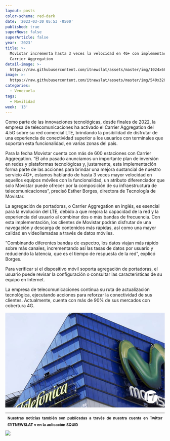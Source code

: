 ```yaml
---
layout: posts
color-schema: red-dark
date: '2023-03-30 05:53 -0500'
published: true
superNews: false
superArticle: false
year: '2023'
title: >-
  Movistar incrementa hasta 3 veces la velocidad en 4G+ con implementación de
  Carrier Aggregation
detail-image: >-
  https://raw.githubusercontent.com/itnewslat/assets/master/img/1024x680/MovistarARGg.jpg
image: >-
  https://raw.githubusercontent.com/itnewslat/assets/master/img/540x320/MovistarARGp.jpg
categories:
  - Venezuela
tags:
  - Movilidad
week: '13'
---
```

Como parte de las innovaciones tecnológicas, desde finales de 2022, la empresa de telecomunicaciones ha activado el Carrier Aggregation del 4.5G sobre su red comercial LTE, brindando la posibilidad de disfrutar de una experiencia de conectividad superior a los usuarios con terminales que soportan esta funcionalidad, en varias zonas del país. 

Para la fecha Movistar cuenta con más de 600 estaciones con Carrier Aggregation. “El año pasado anunciamos un importante plan de inversión en redes y plataformas tecnológicas y, justamente, esta implementación forma parte de las acciones para brindar una mejora sustancial de nuestro servicio 4G+, estamos hablando de hasta 3 veces mayor velocidad en aquellos equipos móviles con la funcionalidad, un atributo diferenciador que solo Movistar puede ofrecer por la composición de su infraestructura de telecomunicaciones”, precisó Esther Borges, directora de Tecnología de Movistar. 

La agregación de portadoras, o Carrier Aggregation en inglés, es esencial para la evolución del LTE, debido a que mejora la capacidad de la red y la experiencia del usuario al combinar dos o más bandas de frecuencia. Con esta implementación, los clientes de Movistar podrán disfrutar de una navegación y descarga de contenidos más rápidas, así como una mayor calidad en videollamadas a través de datos móviles. 

“Combinando diferentes bandas de espectro, los datos viajan más rápido sobre más canales, incrementando así las tasas de datos por usuario y reduciendo la latencia, que es el tiempo de respuesta de la red”, explicó Borges. 

Para verificar si el dispositivo móvil soporta agregación de portadoras, el usuario puede revisar la configuración o consultar las características de su equipo en Internet.  

La empresa de telecomunicaciones continua su ruta de actualización tecnológica, ejecutando acciones para reforzar la conectividad de sus clientes.  Actualmente, cuenta con más de 90% de sus mercados con cobertura 4G.

![](https://raw.githubusercontent.com/itnewslat/assets/master/img/540x320/MovistarARGp.jpg)

<table style="height: 42px;" width="569">
<tbody>
<tr>
<td style="text-align: justify;"><sub><strong>Nuestras noticias también son publicadas a través de nuestra cuenta en Twitter <a href="https://twitter.com/itnewslat?lang=es">@ITNEWSLAT</a> y en la aplicación <a href="https://squidapp.co/en/">SQUID</a></strong></sub></td>
</tr>
</tbody>
</table>
<img src="https://tracker.metricool.com/c3po.jpg?hash=56f88a41e39ab42c063cc51676587a04"/>
